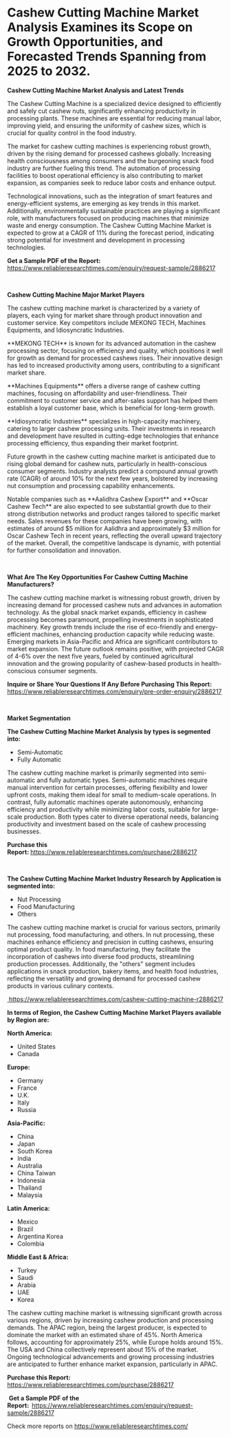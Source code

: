 <p><h1>Cashew Cutting Machine Market Analysis Examines its Scope on Growth Opportunities, and Forecasted Trends Spanning from 2025 to 2032.</h1></p><p><strong>Cashew Cutting Machine Market Analysis and Latest Trends</strong></p>
<p><p>The Cashew Cutting Machine is a specialized device designed to efficiently and safely cut cashew nuts, significantly enhancing productivity in processing plants. These machines are essential for reducing manual labor, improving yield, and ensuring the uniformity of cashew sizes, which is crucial for quality control in the food industry. </p><p>The market for cashew cutting machines is experiencing robust growth, driven by the rising demand for processed cashews globally. Increasing health consciousness among consumers and the burgeoning snack food industry are further fueling this trend. The automation of processing facilities to boost operational efficiency is also contributing to market expansion, as companies seek to reduce labor costs and enhance output.</p><p>Technological innovations, such as the integration of smart features and energy-efficient systems, are emerging as key trends in this market. Additionally, environmentally sustainable practices are playing a significant role, with manufacturers focused on producing machines that minimize waste and energy consumption. The Cashew Cutting Machine Market is expected to grow at a CAGR of 11% during the forecast period, indicating strong potential for investment and development in processing technologies.</p></p>
<p><strong>Get a Sample PDF of the Report:&nbsp;</strong> <a href="https://www.reliableresearchtimes.com/enquiry/request-sample/2886217?utm_campaign=1950&utm_medium=2&utm_source=Github&utm_content=ia&utm_term=13032025&utm_id=cashew-cutting-machine">https://www.reliableresearchtimes.com/enquiry/request-sample/2886217</a></p>
<p>&nbsp;</p>
<p><strong>Cashew Cutting Machine Major Market Players</strong></p>
<p><p>The cashew cutting machine market is characterized by a variety of players, each vying for market share through product innovation and customer service. Key competitors include MEKONG TECH, Machines Equipments, and Idiosyncratic Industries. </p><p>**MEKONG TECH** is known for its advanced automation in the cashew processing sector, focusing on efficiency and quality, which positions it well for growth as demand for processed cashews rises. Their innovative design has led to increased productivity among users, contributing to a significant market share.</p><p>**Machines Equipments** offers a diverse range of cashew cutting machines, focusing on affordability and user-friendliness. Their commitment to customer service and after-sales support has helped them establish a loyal customer base, which is beneficial for long-term growth.</p><p>**Idiosyncratic Industries** specializes in high-capacity machinery, catering to larger cashew processing units. Their investments in research and development have resulted in cutting-edge technologies that enhance processing efficiency, thus expanding their market footprint.</p><p>Future growth in the cashew cutting machine market is anticipated due to rising global demand for cashew nuts, particularly in health-conscious consumer segments. Industry analysts predict a compound annual growth rate (CAGR) of around 10% for the next few years, bolstered by increasing nut consumption and processing capability enhancements.</p><p>Notable companies such as **Aalidhra Cashew Export** and **Oscar Cashew Tech** are also expected to see substantial growth due to their strong distribution networks and product ranges tailored to specific market needs. Sales revenues for these companies have been growing, with estimates of around $5 million for Aalidhra and approximately $3 million for Oscar Cashew Tech in recent years, reflecting the overall upward trajectory of the market. Overall, the competitive landscape is dynamic, with potential for further consolidation and innovation.</p></p>
<p>&nbsp;</p>
<p><strong>What Are The Key Opportunities For Cashew Cutting Machine Manufacturers?</strong></p>
<p><p>The cashew cutting machine market is witnessing robust growth, driven by increasing demand for processed cashew nuts and advances in automation technology. As the global snack market expands, efficiency in cashew processing becomes paramount, propelling investments in sophisticated machinery. Key growth trends include the rise of eco-friendly and energy-efficient machines, enhancing production capacity while reducing waste. Emerging markets in Asia-Pacific and Africa are significant contributors to market expansion. The future outlook remains positive, with projected CAGR of 4-6% over the next five years, fueled by continued agricultural innovation and the growing popularity of cashew-based products in health-conscious consumer segments.</p></p>
<p><strong>Inquire or Share Your Questions If Any Before Purchasing This Report:</strong> <a href="https://www.reliableresearchtimes.com/enquiry/pre-order-enquiry/2886217?utm_campaign=1950&utm_medium=2&utm_source=Github&utm_content=ia&utm_term=13032025&utm_id=cashew-cutting-machine">https://www.reliableresearchtimes.com/enquiry/pre-order-enquiry/2886217</a></p>
<p>&nbsp;</p>
<p><strong>Market Segmentation</strong></p>
<p><strong>The Cashew Cutting Machine Market Analysis by types is segmented into:</strong></p>
<p><ul><li>Semi-Automatic</li><li>Fully Automatic</li></ul></p>
<p><p>The cashew cutting machine market is primarily segmented into semi-automatic and fully automatic types. Semi-automatic machines require manual intervention for certain processes, offering flexibility and lower upfront costs, making them ideal for small to medium-scale operations. In contrast, fully automatic machines operate autonomously, enhancing efficiency and productivity while minimizing labor costs, suitable for large-scale production. Both types cater to diverse operational needs, balancing productivity and investment based on the scale of cashew processing businesses.</p></p>
<p><strong>Purchase this Report:&nbsp;</strong><a href="https://www.reliableresearchtimes.com/purchase/2886217?utm_campaign=1950&utm_medium=2&utm_source=Github&utm_content=ia&utm_term=13032025&utm_id=cashew-cutting-machine">https://www.reliableresearchtimes.com/purchase/2886217</a></p>
<p>&nbsp;</p>
<p><strong>The Cashew Cutting Machine Market Industry Research by Application is segmented into:</strong></p>
<p><ul><li>Nut Processing</li><li>Food Manufacturing</li><li>Others</li></ul></p>
<p><p>The cashew cutting machine market is crucial for various sectors, primarily nut processing, food manufacturing, and others. In nut processing, these machines enhance efficiency and precision in cutting cashews, ensuring optimal product quality. In food manufacturing, they facilitate the incorporation of cashews into diverse food products, streamlining production processes. Additionally, the "others" segment includes applications in snack production, bakery items, and health food industries, reflecting the versatility and growing demand for processed cashew products in various culinary contexts.</p></p>
<p><a href="https://www.reliableresearchtimes.com/cashew-cutting-machine-r2886217?utm_campaign=1950&utm_medium=2&utm_source=Github&utm_content=ia&utm_term=13032025&utm_id=cashew-cutting-machine">&nbsp;https://www.reliableresearchtimes.com/cashew-cutting-machine-r2886217</a></p>
<p><strong>In terms of Region, the Cashew Cutting Machine Market Players available by Region are:</strong></p>
<p>
    <p> <strong> North America: </strong>
        <ul>
            <li>United States</li>
            <li>Canada</li>
        </ul>
        </p> 
    <p> <strong> Europe: </strong>
        <ul>
            <li>Germany</li>
            <li>France</li>
            <li>U.K.</li>
            <li>Italy</li>
            <li>Russia</li>
        </ul>
        </p> 
    <p> <strong> Asia-Pacific: </strong>
        <ul>
            <li>China</li>
            <li>Japan</li>
            <li>South Korea</li>
            <li>India</li>
            <li>Australia</li>
            <li>China Taiwan</li>
            <li>Indonesia</li>
            <li>Thailand</li>
            <li>Malaysia</li>
        </ul>
        </p> 
    <p> <strong> Latin America: </strong>
        <ul>
            <li>Mexico</li>
            <li>Brazil</li>
            <li>Argentina Korea</li>
            <li>Colombia</li>
        </ul>
        </p> 
    <p> <strong> Middle East & Africa: </strong>
        <ul>
            <li>Turkey</li>
            <li>Saudi</li>
            <li>Arabia</li>
            <li>UAE</li>
            <li>Korea</li>
        </ul>
    </p>
    </p>
<p><p>The cashew cutting machine market is witnessing significant growth across various regions, driven by increasing cashew production and processing demands. The APAC region, being the largest producer, is expected to dominate the market with an estimated share of 45%. North America follows, accounting for approximately 25%, while Europe holds around 15%. The USA and China collectively represent about 15% of the market. Ongoing technological advancements and growing processing industries are anticipated to further enhance market expansion, particularly in APAC.</p></p>
<p><strong>Purchase this Report: </strong><a href="https://www.reliableresearchtimes.com/purchase/2886217?utm_campaign=1950&utm_medium=2&utm_source=Github&utm_content=ia&utm_term=13032025&utm_id=cashew-cutting-machine">https://www.reliableresearchtimes.com/purchase/2886217</a></p>
<p>&nbsp;<strong>Get a Sample PDF of the Report:&nbsp;&nbsp;</strong><a href="https://www.reliableresearchtimes.com/enquiry/request-sample/2886217?utm_campaign=1950&utm_medium=2&utm_source=Github&utm_content=ia&utm_term=13032025&utm_id=cashew-cutting-machine">https://www.reliableresearchtimes.com/enquiry/request-sample/2886217</a></p>
<p><strong></strong></p>
<p>Check more reports on <a href="https://www.reliableresearchtimes.com/?utm_campaign=1950&utm_medium=2&utm_source=Github&utm_content=ia&utm_term=13032025&utm_id=cashew-cutting-machine">https://www.reliableresearchtimes.com/</a></p>